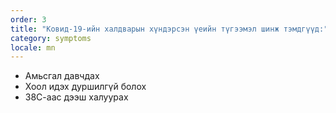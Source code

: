 ```yaml
---
order: 3
title: "Ковид-19-ийн халдварын хүндэрсэн үеийн түгээмэл шинж тэмдгүүд:"
category: symptoms
locale: mn
---
```


- Амьсгал давчдах
- Хоол идэх дуршилгүй болох
- 38С-аас дээш халуурах
